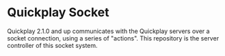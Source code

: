 # Quickplay Socket
Quickplay 2.1.0 and up communicates with the Quickplay servers over a socket connection, using a series of
"actions". This repository is the server controller of this socket system.
